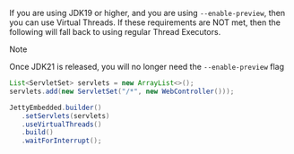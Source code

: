 If you are using JDK19 or higher, and you are using `--enable-preview`, 
then you can use Virtual Threads.  If these requirements are NOT met, then the following 
will fall back to using regular Thread Executors.

> [!note]
> Once JDK21 is released, you will no longer need the `--enable-preview` flag

```java
List<ServletSet> servlets = new ArrayList<>();
servlets.add(new ServletSet("/*", new WebController()));

JettyEmbedded.builder()
   .setServlets(servlets)
   .useVirtualThreads()
   .build()
   .waitForInterrupt();
```